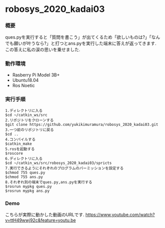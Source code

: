 # robosys_2020_kadai03

### 概要
ques.pyを実行すると「質問を書こう」が出てくるため「欲しいものは?」「なんでも願いが叶うなら?」と打つとans.pyを実行した端末に答えが返ってきます.
この答えに私の涙の思いを乗せました.

### 動作環境
- Rasberry Pi Model 3B+
- Ubuntu18.04
- Ros Noetic

### 実行手順
```
1.ディレクトリに入る
$cd ~/catkin_ws/src
2.リポジトリをクローンする
$git clone https://github.com/yukikimuramura/robosys_2020_kadai03.git
3.一つ前のリポジトリに戻る
$cd ..
4.コンパイルする
$catkin_make
5.rosを起動する
$roscore
6.ディレクトリに入る
$cd ~/catkin_ws/src/robosys_2020_kadai03/spricts
7.実行できるようにそれぞれのプログラムのパーミッションを設定する
$chmod 755 ques.py       
$chmod 755 ans.py     
8.それぞれ別の端末でques.py,ans.pyを実行する
$rosrun mypkg ques.py
$rosrun mypkg ans.py

```
### Demo
こちらが実際に動かした動画のURLです.
https://www.youtube.com/watch?v=ttH49wwj92c&feature=youtu.be
